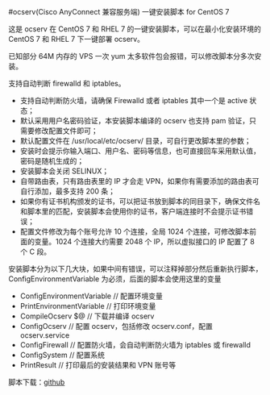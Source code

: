 #ocserv(Cisco AnyConnect 兼容服务端) 一键安装脚本 for CentOS 7

这是 ocserv 在 CentOS 7 和 RHEL 7 的一键安装脚本，可以在最小化安装环境的 CentOS 7 和 RHEL 7 下一键部署 ocserv。
  
已知部分 64M 内存的 VPS 一次 yum 太多软件包会报错，可以修改脚本分多次安装。
  
支持自动判断 firewalld 和 iptables。

  * 支持自动判断防火墙，请确保 Firewalld 或者 iptables 其中一个是 active 状态；
  * 默认采用用户名密码验证，本安装脚本编译的 ocserv 也支持 pam 验证，只需要修改配置文件即可；
  * 默认配置文件在 /usr/local/etc/ocserv/ 目录，可自行更改脚本里的参数；
  * 安装时会提示你输入端口、用户名、密码等信息，也可直接回车采用默认值，密码是随机生成的；
  * 安装脚本会关闭 SELINUX；
  * 自带路由表，只有路由表里的 IP 才会走 VPN，如果你有需要添加的路由表可自行添加，最多支持 200 条；
  * 如果你有证书机构颁发的证书，可以把证书放到脚本的同目录下，确保文件名和脚本里的匹配，安装脚本会使用你的证书，客户端连接时不会提示证书错误；
  * 配置文件修改为每个账号允许 10 个连接，全局 1024 个连接，可修改脚本前面的变量。1024 个连接大约需要 2048 个 IP，所以虚拟接口的 IP 配置了 8 个 C 段。

安装脚本分为以下几大块，如果中间有错误，可以注释掉部分然后重新执行脚本，ConfigEnvironmentVariable 为必须，后面的脚本会使用这里的变量

  * ConfigEnvironmentVariable // 配置环境变量
  * PrintEnvironmentVariable // 打印环境变量
  * CompileOcserv $@ // 下载并编译 ocserv
  * ConfigOcserv // 配置 ocserv，包括修改 ocserv.conf，配置 ocserv.service
  * ConfigFirewall // 配置防火墙，会自动判断防火墙为 iptables 或 firewalld
  * ConfigSystem // 配置系统
  * PrintResult // 打印最后的安装结果和 VPN 账号等

脚本下载：[github](https://github.com/travislee8964/Ocserv-install-script-for-CentOS-RHEL-7)


